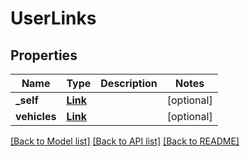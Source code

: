 # UserLinks

## Properties
Name | Type | Description | Notes
------------ | ------------- | ------------- | -------------
**_self** | [**Link**](Link.md) |  | [optional] 
**vehicles** | [**Link**](Link.md) |  | [optional] 

[[Back to Model list]](../../README.md#documentation-for-models) [[Back to API list]](../../README.md#documentation-for-api-endpoints) [[Back to README]](../../README.md)


